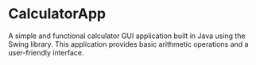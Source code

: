 # CalculatorApp
A simple and functional calculator GUI application built in Java using the Swing library. This application provides basic arithmetic operations and a user-friendly interface.
